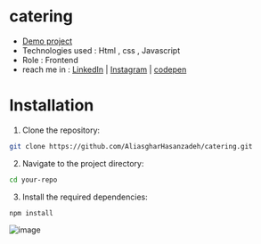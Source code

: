 # catering
- [Demo project](https://aliasgharhasanzadeh.github.io/catering/)
- Technologies used : Html , css , Javascript
- Role : Frontend
- reach me in : [LinkedIn](https://www.linkedin.com/in/aliasghar-hasanzadeh/) | [Instagram](https://www.instagram.com/aliasghar.dev?igsh=cmg5ZnJvMDMxODdu) | [codepen](https://codepen.io/Aliasghar-Hasanzadeh)

# Installation
1. Clone the repository:
```bash
git clone https://github.com/AliasgharHasanzadeh/catering.git
   ```
2. Navigate to the project directory:
```bash
cd your-repo
```
3. Install the required dependencies:
```
npm install
```
![image](https://github.com/user-attachments/assets/0bd78606-cc88-40ef-960d-11a90e2424ca)

